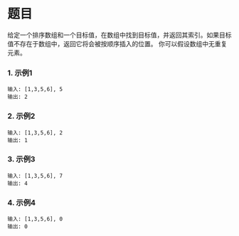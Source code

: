 # 题目
给定一个排序数组和一个目标值，在数组中找到目标值，并返回其索引。如果目标值不存在于数组中，返回它将会被按顺序插入的位置。
你可以假设数组中无重复元素。

### 1. 示例1
```
输入: [1,3,5,6], 5
输出: 2

```

### 2. 示例2
```
输入: [1,3,5,6], 2
输出: 1

```


### 3. 示例3
```
输入: [1,3,5,6], 7
输出: 4

```

### 4. 示例4
```
输入: [1,3,5,6], 0
输出: 0

```


